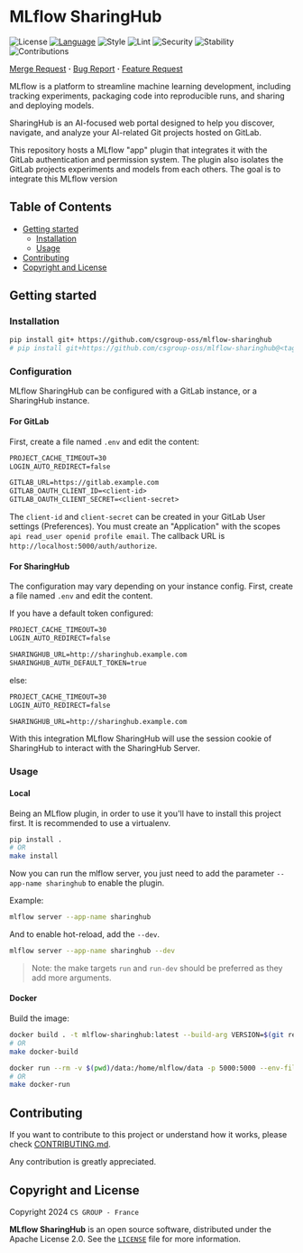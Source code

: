 # MLflow SharingHub

![License](https://img.shields.io/badge/license-MIT-yellow?style=flat-square)
[![Language](https://img.shields.io/badge/language-Python-3776ab?style=flat-square&logo=Python)](https://www.python.org/)
![Style](https://img.shields.io/badge/style-ruff-9a9a9a?style=flat-square)
![Lint](https://img.shields.io/badge/lint-ruff-brightgreen?style=flat-square)
![Security](https://img.shields.io/badge/security-bandit,%20pip%20audit-purple?style=flat-square)
![Stability](https://img.shields.io/badge/stability-experimental-orange?style=flat-square)
![Contributions](https://img.shields.io/badge/contributions-welcome-orange?style=flat-square)

[Merge Request]( https://github.com/csgroup-oss/mlflow-sharinghub/merge_requests) **·**
[Bug Report]( https://github.com/csgroup-oss/mlflow-sharinghub/issues/new?issuable_template=bug_report) **·**
[Feature Request]( https://github.com/csgroup-oss/mlflow-sharinghub/issues/new?issuable_template=feature_request)

MLflow is a platform to streamline machine learning development, including tracking experiments, packaging code into reproducible runs, and sharing and deploying models.

SharingHub is an AI-focused web portal designed to help you discover, navigate, and analyze your AI-related Git projects hosted on GitLab.

This repository hosts a MLflow "app" plugin that integrates it with the GitLab authentication and permission system. The plugin also isolates the GitLab projects experiments and models from each others. The goal is to integrate this MLflow version

## Table of Contents

- [Getting started](#getting-started)
  - [Installation](#installation)
  - [Usage](#usage)
- [Contributing](#contributing)
- [Copyright and License](#copyright-and-license)

## Getting started

### Installation

```bash
pip install git+ https://github.com/csgroup-oss/mlflow-sharinghub
# pip install git+https://github.com/csgroup-oss/mlflow-sharinghub@<tag>
```

### Configuration

MLflow SharingHub can be configured with a GitLab instance, or a SharingHub instance.

#### For GitLab

First, create a file named `.env` and edit the content:

```txt
PROJECT_CACHE_TIMEOUT=30
LOGIN_AUTO_REDIRECT=false

GITLAB_URL=https://gitlab.example.com
GITLAB_OAUTH_CLIENT_ID=<client-id>
GITLAB_OAUTH_CLIENT_SECRET=<client-secret>
```

The `client-id` and `client-secret` can be created in your GitLab User settings (Preferences).
You must create an "Application" with the scopes `api read_user openid profile email`.
The callback URL is `http://localhost:5000/auth/authorize`.

#### For SharingHub

The configuration may vary depending on your instance config. First, create a file named `.env` and edit the content.

If you have a default token configured:

```txt
PROJECT_CACHE_TIMEOUT=30
LOGIN_AUTO_REDIRECT=false

SHARINGHUB_URL=http://sharinghub.example.com
SHARINGHUB_AUTH_DEFAULT_TOKEN=true
```

else:

```txt
PROJECT_CACHE_TIMEOUT=30
LOGIN_AUTO_REDIRECT=false

SHARINGHUB_URL=http://sharinghub.example.com
```

With this integration MLflow SharingHub will use the session cookie of SharingHub to interact with the SharingHub Server.

### Usage

#### Local

Being an MLflow plugin, in order to use it you'll have to install this project first. It is recommended to use a virtualenv.

```bash
pip install .
# OR
make install
```

Now you can run the mlflow server, you just need to add the parameter `--app-name sharinghub` to enable the plugin.

Example:

```bash
mlflow server --app-name sharinghub
```

And to enable hot-reload, add the `--dev`.

```bash
mlflow server --app-name sharinghub --dev
```

> Note: the make targets `run` and `run-dev` should be preferred as they add more arguments.

#### Docker

Build the image:

```bash
docker build . -t mlflow-sharinghub:latest --build-arg VERSION=$(git rev-parse --short HEAD)
# OR
make docker-build
```

```bash
docker run --rm -v $(pwd)/data:/home/mlflow/data -p 5000:5000 --env-file .env --name mlflow-sharinghub mlflow-sharinghub:latest
# OR
make docker-run
```

## Contributing

If you want to contribute to this project or understand how it works,
please check [CONTRIBUTING.md](./CONTRIBUTING.md).

Any contribution is greatly appreciated.

## Copyright and License

Copyright 2024 `CS GROUP - France`

**MLflow SharingHub**  is an open source software, distributed under the Apache License 2.0. See the [`LICENSE`](./LICENSE) file for more information.
